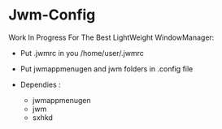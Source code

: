 # Jwm-Config

Work In Progress For The Best LightWeight WindowManager:

- Put .jwmrc in you /home/user/.jwmrc
- Put jwmappmenugen and jwm folders in .config file


- Dependies : 
  - jwmappmenugen 
  - jwm 
  - sxhkd 
